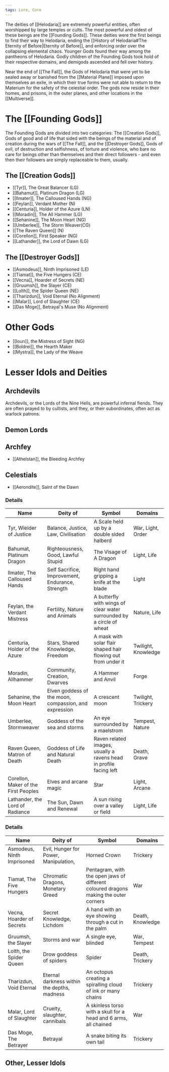 ```yaml
---
tags: Lore, Core
---
```

The deities of [[Helodaria]] are extremely powerful entities, often worshipped by large temples or cults. The most powerful and oldest of these beings are the [[Founding Gods]]. These deities were the first beings to find their way to Helodaria, ending the [[History of Helodaria#The Eternity of Before|Eternity of Before]], and enforcing order over the collapsing elemental chaos. Younger Gods found their way among the pantheons of Helodaria. Godly children of the Founding Gods took hold of their respective domains, and demigods ascended and fell over history.

Near the end of [[The Fall]], the Gods of Helodaria that were yet to be sealed away or banished from the [[Material Plane]] imposed upon themselves an exile, in which their true forms were not able to return to the Materium for the safety of the celestial order. The gods now reside in their homes, and prisons, in the outer planes, and other locations in the [[Multiverse]].
# The [[Founding Gods]]
The Founding Gods are divided into two categories: The [[Creation Gods]], Gods of good and of life that sided with the beings of the material and of creation during the wars of [[The Fall]], and the [[Destroyer Gods]], Gods of evil, of destruction and selfishness, of torture and violence, who bare no care for beings other than themselves and their direct followers - and even then their followers are simply replaceable to them, usually.
## The [[Creation Gods]]
- [[Tyr]], The Great Balancer (LG)
- [[Bahamut]], Platinum Dragon (LG)
- [[Ilmater]], The Calloused Hands (NG)
- [[Feylan]], Verdant Mother (N)
- [[Centuria]], Holder of the Azure (LN)
- [[Moradin]], The All Hammer (LG)
- [[Sehanine]], The Moon Heart (NG)
- [[Umberlee]], The Storm Weaver(CG)
- [[The Raven Queen]] (N)
- [[Corellon]], First Speaker (NG)
- [[Lathander]], the Lord of Dawn (LG)
## The [[Destroyer Gods]]
- [[Asmodeus]], Ninth Imprisoned (LE)
- [[Tiamat]], the Five Hungers (CE)
- [[Vecna]], Hoarder of Secrets (NE)
- [[Gruumsh]], the Slayer (CE)
- [[Lolth]], the Spider Queen (NE)
- [[Tharizdun]], Void Eternal (No Alignment)
- [[Malar]], Lord of Slaughter (CE)
- [[Das Moge]], Betrayal's Muse (No Alignment)
# Other Gods
- [[Ioun]], the Mistress of Sight (NG)
- [[Boldrei]], the Hearth Maker
- [[Mystra]], the Lady of the Weave
# Lesser Idols and Deities
## Archdevils
Archdevils, or the Lords of the Nine Hells, are powerful infernal fiends. They are often prayed to by cultists, and they, or their subordinates, often act as warlock patrons.
## Demon Lords
## Archfey
- [[Athelstan]], the Bleeding Archfey
## Celestials
- [[Aerondite]], Saint of the Dawn
### Details
|  Name | Deity of  | Symbol  | Domains  |
|---|---|---|---|
|Tyr, Wielder of Justice|Balance, Justice, Law, Civilisation|A Scale held up by a double sided halberd|War, Light, Order|
|Bahumat, Platinum Dragon|Righteousness, Good, Lawful Stupid|The Visage of A Dragon|Light, Life|
|Ilmater, The Calloused Hands|Self Sacrifice, Improvement, Endurance, Strength|Right hand gripping a knife at the blade|Light|
|Feylan, the Verdant Mistress|Fertility, Nature and Animals|A butterfly with wings of clear water surrounded by a circle of wheat|Nature, Life|
|Centuria, Holder of the Azure|Stars, Shared Knowledge, Freedom|A mask with solar flair shaped hair flowing out from under it|Twilight, Knowledge|
|Moradin, Allhammer|Community, Creation, Dwarves|A Hammer and Anvil|Forge|
|Sehanine, the Moon Heart|Elven goddess of the moon, compassion, and expression|A crescent moon|Twilight, Trickery|
|Umberlee, Stormweaver|Goddess of the sea and storms|An eye surrounded by a maelstrom|Tempest, Nature|
|Raven Queen, Matron of Death|Goddess of Life and Natural Death|Raven related images, usually a ravens head in profile facing left|Death, Grave|
|Corellon, Maker of the First Peoples|Elves and arcane magic|Star|Light, Arcane|
|Lathander, the Lord of Radiance|The Sun, Dawn and Renewal|A sun rising over a valley or field|Light, Life|

### Details
|Name|Deity of|Symbol|Domains|
|---|---|---|---|
|Asmodeus, Ninth Imprisoned|Evil, Hunger for Power, Manipulation,|Horned Crown|Trickery|
|Tiamat, The Five Hungers|Chromatic Dragons, Monetary Greed|Pentagram, with the open jaws of different coloured dragons making the outer corners|War|
|Vecna, Hoarder of Secrets|Secret Knowledge, Lichdom|A hand with an eye showing through a cut in the palm|Death, Knowledge|
|Gruumsh, the Slayer|Storms and war|A single eye, blinded|War, Tempest|
|Lolth, the Spider Queen|Drow goddess of spiders|Spider|Death, Trickery|
|Tharizdun, Void Eternal|Eternal darkness within the depths, madness|An octopus creating a spiralling cloud of ink or many chains|Trickery|
|Malar, Lord of Slaughter|Cruelty, slaughter, cannibals|A skinless torso with a skull for a head and 6 arms, all chained|War|
|Das Moge, The Betrayer|Betrayal|A snake biting its own tail|Trickery|
## Other, Lesser Idols 

